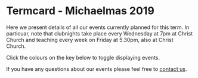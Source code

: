 # Termcard - Michaelmas 2019

Here we present details of all our events currently planned for this term. In particuar, note that clubnights take place every Wednesday at 7pm at Christ Church and teaching every week on Friday at 5.30pm, also at Christ Church.

Click the colours on the key below to toggle displaying events.

If you have any questions about our events please feel free to [contact us](/contact).  

<Calendar styles='calendar.module.css' settings='calendar.json' start='6 October 2019' finish='22 December 2019' weeks='10' title="MT'19"/>